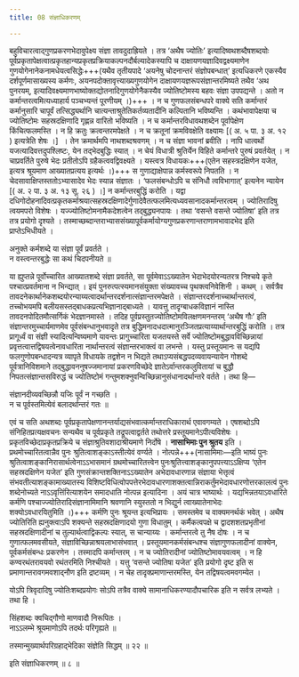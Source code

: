 ```yaml
---
title: 08 संज्ञाधिकरणम्

---
```


बहुविचारत्वाद्गुणप्रकरणभेदावुपेक्ष्य संज्ञा तावदुदाह्रियते । तत्र ‘अथैष ज्योतिः’ इत्यादिष्वथशब्दैषशब्दयोः पूर्वप्रकृतापेक्षत्वात्प्रकृतहान्यप्रकृतप्रक्रियाकल्पनदौर्बल्यादेकस्यापि च दाक्षायणयज्ञादिवद्वक्ष्यमाणेन गुणयोगेनानेकनामधेयत्वसिद्धेः+++(यथैव तृतीयपादे ‘अयनेषु चोदनान्तरं संज्ञोपबन्धात्’ इत्यधिकरणे एकस्यैव दर्शपूर्णमासाख्यस्य कर्मणः, अयनपदोक्तावृत्त्याख्यगुणयोगेन दाक्षायणयज्ञरूपसंज्ञान्तरमिष्यते तथैव ‘अथ पुनरयम्, इत्यादिवक्ष्यमाणभाष्योक्तद्योतनादिगुणयोगेनैकस्यैव ज्योतिष्टोमस्य बहवः संज्ञा उपपद्यन्ते । अतो न कर्मान्तरत्वमित्यध्याहार्य पञ्चभ्यन्तं पूरणीयम् ।)+++ । न च गुणफलसंबन्धपरे वाक्ये सति कर्मान्तरं कर्मानुसारि चापूर्वं तत्सिद्ध्यर्थानि चात्यन्ताश्रुतेतिकर्तव्यतादीनि कल्पितानि भविष्यन्ति । कथंभावापेक्षया च ज्योतिष्टोमः सहस्रदक्षिणादि गृह्णन्न वारितो भविष्यति । न च कर्मान्तरविधावथशब्देन पूर्वापेक्षेण किंचित्फलमस्ति । न हि क्रतुः क्रत्वन्तरमपेक्षते । न च क्रतूनां क्रमविवक्षेति वक्ष्यामः \[( अ. ५ पा. ३ अ. १२ ) इत्यत्रेति शेषः ।\]  । तेन क्रमार्थमपि नाथशब्दश्रवणम् । न च संज्ञा भावनां ब्रवीति । नापि धात्वर्थो यजत्यादिवत्तदुपश्लिष्टः, येन तद्भेदबुद्धिः स्यात् । न चेयं विधात्री श्रुतिर्येन विहिते कर्मान्तरे पुरुषं प्रवर्तयेत् । न चाप्रवर्तिते पुरुषे भेदः प्रतीतोऽपि ग्रहैकत्ववद्विवक्ष्यते । यस्त्वत्र विधायकः+++(एतेन सहस्त्रदक्षिणेन यजेत, इत्यत्र श्रूयमाण आख्यातप्रत्यय इत्यर्थः ।)+++ स गुणाद्याक्षेपान्न कर्मस्वरूपे निपतति । न चेदसावाक्षिप्तस्ततोऽभ्यासादेव भेदः स्यान्न संज्ञातः । ‘फलसंबन्धोऽपि च संनिधौ त्वविभागात्’ इत्यनेन न्यायेन \[( अ. २ पा. ३ अ. १३ सू. २६ ) ।\]  न कर्मान्तरबुद्धिं करोति । यद्वा दधिगोदोहनादिवत्प्रकृतकर्माश्रयात्सहस्रदक्षिणादेर्गुणादेवैतत्फलमित्यध्यवसानादकर्मान्तरत्वम् । ज्योतिरादिषु त्वयमपरो विशेषः । यज्ज्योतिष्टोमनामैकदेशत्वेन तद्बुद्ध्यनपायः । तथा ‘वसन्ते वसन्ते ज्योतिषा’ इति तत्र तत्र प्रयोगो दृश्यते । तस्माच्छब्दान्तराभ्याससंख्यापूर्वकर्मायोग्यगुणप्रकरणान्तराणामभावादभेद इति प्राप्तेऽभिधीयते ।

अनुक्ते कर्मशब्दे या संज्ञा पूर्वं प्रवर्तते ।  
न वस्त्वन्तरबुद्धेः सा कथं चिदपनीयते ॥  


या ह्युप्तन्ने पूर्वोच्चारित आख्यातशब्दे संज्ञा प्रवर्तते, सा पूर्वमेवाऽऽख्यातेन भेदाभेदयोरन्यतरत्र निश्चये कृते पश्चात्प्रवर्तमाना न भिन्द्यात् । इयं पुनरुत्पत्स्यमानसंयुक्ता संख्यावच्च पृथक्त्वनिवेशिनी । कथम् । सर्वत्रैव तावदनेकार्थानेकशब्दयोरन्याय्यत्वादर्थान्तरदर्शनात्संज्ञान्तरमपेक्षते । संज्ञान्तरदर्शनाच्चार्थान्तरत्वं, तच्चोभयमपि बलीयसस्तद्बाधकप्रत्यभिज्ञानाद्बाध्यते । यावत्तु तादृग्बाधकविज्ञानं नास्ति तावदनपोदितमौत्सर्गिकं भेदज्ञानमास्ते । तदिह पूर्वप्रस्तुतज्योतिष्टोमविलक्षणमनन्तरम् ‘अथैष गौः’ इति संज्ञान्तरमुच्चार्यमाणमेव पूर्वसंबन्धानुभवादृते तत्र बुद्धिमनादधदात्मानुरञ्जितप्रत्याय्यार्थान्तरबुद्धिं करोति । तत्र प्रागूर्ध्वं वा संज्ञी स्यादित्यन्विष्यमाणे यावन्तः प्रागुच्चारिता यजतयस्ते सर्वे ज्योतिष्टोमबुद्धावविच्छिन्नायां प्रवृत्तत्वात्तद्विषयत्वेनावधारिता नार्थान्तरत्वं संज्ञान्तरभाक्त्वं वा लभन्ते । यस्तु प्रस्तूयमानः स यद्यपि फलगुणोपबन्धादन्यत्र व्यापृते विधायके तद्वशेन न भिद्यते तथाऽप्यसंबद्धपदव्यवायन्यायेन गोशब्दे पूर्वत्रानिविशमाने तद्बुद्धावननुषज्जमानायां प्रकरणविच्छेदे ज्ञातेऽर्वान्तरकलुवितायां च बुद्धौ निपतत्संज्ञान्तसविरुद्धं च ज्योतिष्टोमं गन्तुमशक्नुवन्विच्छिन्नानुसंधानादर्थान्तरे वर्तते । तथा हि—

संज्ञानदीव्यवच्छिन्नौ यजिः पूर्वं न गच्छति ।  
न च पूर्वस्तमित्येवं बलादर्थान्तरं गतः ॥  


एवं च सति अथशब्दः पूर्वप्रकृतापेक्षणानन्तर्याद्यसंभवात्कर्मान्तराधिकारार्थ एवावगम्यते । एषशब्दोऽपि संनिहितप्रत्यक्षवचनः सन्यथैव च पूर्वप्रकृते तद्रूपत्वाद्वर्तते तथोत्तरे प्रस्तूयमानेऽपीत्यविशेषः । प्रकृतविच्छेदाप्रकृतप्रक्रिये च संज्ञाश्रुतिवशादाश्रीयमाणे निर्दोषे । **नासाभिमाः पुन श्रुतय** इति । प्रथमोच्चारितत्वान्नैव पुनः श्रुतित्वाशङ्काऽस्तीत्येवं वर्ण्यते । नोत्पन्ने+++(नासामिमाः—इति भाष्यं पुनः श्रुतित्वाशङ्कानिरासार्थत्वेनाऽऽभासमानं ग्रथमोच्चारितत्त्वेन पुनःश्रुतित्त्वाशङ्कानुपपत्त्याऽऽक्षिप्य ‘एतेन सहस्रदक्षिणेन यजेत’ इति गुणसंक्रान्तशक्तिनाऽऽख्यातेन अभेदावधारणान्न संज्ञाया भेत्तृत्वं संभवतीत्याशङ्कामाख्यातस्य विशिष्टविधित्वोपपत्तेरभेदावधारणाशक्तत्वान्निराकर्तुंमभेदावधारणोत्तरकालत्वं पुनः शब्देनोच्यते नाऽऽवृत्तिंरित्याशयेन समादधाति नोत्पन्न इत्यादिना । अयं चात्र भाष्यार्थः । यद्यभिन्नतयाऽवधारिते कर्मणि पश्चाज्ज्योतिरादिसंज्ञानामिमानि श्रवणानि स्युस्ततो न भिद्युर्न त्वाख्यातेनाभेदः शक्योऽवधारयितुमिति ।)+++ कर्मणि पुनः श्रूयन्त इत्यभिप्रायः । समस्तमेव च वाक्यमनर्थकं भवेत् । अथैष ज्योतिरिति ह्यनुक्त्वाऽपि शक्यन्ते सहस्रदक्षिणादयो गुणा विधातुम् । कर्मैकत्वपक्षे च द्वादशशतप्रभृतीनां सहस्रदक्षिणादीनां च तुल्यार्थत्वाद्विकल्पः स्यात्, स चान्याय्यः । कर्मान्तरत्वे तु नैष दोषः । न च गुणात्फलमवसीयते, संज्ञाविच्छिन्नाश्रयलाभासंभवात् । प्रस्तूयमानकर्मसंबन्धश्च संज्ञागुणफलादीनां वाक्येन, पूर्वकर्मसंबन्धः प्रकरणेन । तस्मादपि कर्मान्तरम् । न च ज्योतिरादीनां ज्योतिष्टोमावयवत्वम् । न हि कण्वरथंतरावयवो रथंतरमिति निश्चीयते । यत्तु ‘वसन्ते ज्योतिषा यजेत’ इति प्रयोगो दृष्ट इति स प्रमाणान्तरावगमवशाद्नौण इति द्रष्टव्यम् । न चेह तादृक्प्रमाणान्तरमस्ति, येन तद्विषयत्वमवगम्येत ।

योऽपि त्रिवृदादिषु ज्योतिःशब्दप्रयोगः सोऽपि तत्रैव वाक्ये सामानाधिकरण्यादौपचारिक इति न सर्वत्र लभ्यते । तथा हि ।

सिंहशब्दः क्वचिद्गौणो माणवादौ निरूपितः ।  
नाऽऽलम्भे श्रूयमाणोऽपि तदर्थः परिगृह्यते ॥  


तस्मान्मुख्यार्थपरिग्रहाद्भेदिका संज्ञेति सिद्धम् ॥ २२ ॥

इति संज्ञाधिकरणम् ॥ ८ ॥

